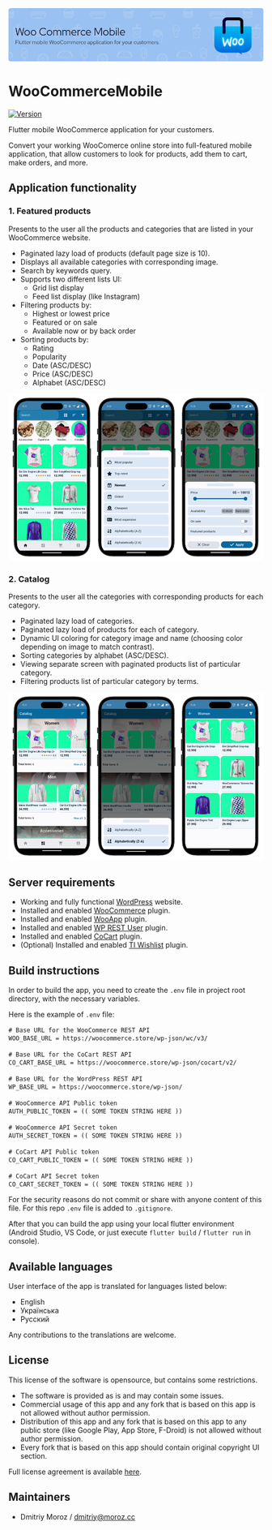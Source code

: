 ![Header](.github/assets/woo_app_banner.png)

# WooCommerceMobile

[![Version](https://img.shields.io/badge/Version-0.9.1-green)](https://github.com/ShiftHackZ/WooCommerceMobile/releases)

Flutter mobile WooCommerce application for your customers.

Convert your working WooComerce online store into full-featured mobile application, that allow customers to look for products, add them to cart, make orders, and more.

## Application functionality

### 1. Featured products 

Presents to the user all the products and categories that are listed in your WooCommerce website.

- Paginated lazy load of products (default page size is 10).
- Displays all available categories with corresponding image.
- Search by keywords query.
- Supports two different lists UI:
  - Grid list display
  - Feed list display (like Instagram) 
- Filtering products by:
  - Highest or lowest price
  - Featured or on sale
  - Available now or by back order
- Sorting products by:
  - Rating
  - Popularity
  - Date (ASC/DESC)
  - Price (ASC/DESC)
  - Alphabet (ASC/DESC)

![Header](.github/assets/woo_feature_home_screen.png)

### 2. Catalog 

Presents to the user all the categories with corresponding products for each category.

- Paginated lazy load of categories.
- Paginated lazy load of products for each of category.
- Dynamic UI coloring for category image and name (choosing color depending on image to match contrast).
- Sorting categories by alphabet (ASC/DESC).
- Viewing separate screen with paginated products list of particular category.
- Filtering products list of particular category by terms.

![Header](.github/assets/woo_feature_catalog.png)

## Server requirements

- Working and fully functional [WordPress](https://wordpress.org/) website.
- Installed and enabled [WooCommerce](https://woocommerce.com/) plugin.
- Installed and enabled [WooApp](https://woo.moroz.cc) plugin.
- Installed and enabled [WP REST User](https://www.commoninja.com/discover/wordpress/plugin/wp-rest-user) plugin.
- Installed and enabled [CoCart](https://docs.cocart.xyz/#introduction) plugin.
- (Optional) Installed and enabled [TI Wishlist](https://wordpress.org/plugins/ti-woocommerce-wishlist/) plugin.

## Build instructions

In order to build the app, you need to create the `.env` file in project root directory, with the necessary variables.

Here is the example of `.env` file: 

```.env
# Base URL for the WooCommerce REST API 
WOO_BASE_URL = https://woocommerce.store/wp-json/wc/v3/

# Base URL for the CoCart REST API
CO_CART_BASE_URL = https://woocommerce.store/wp-json/cocart/v2/

# Base URL for the WordPress REST API 
WP_BASE_URL = https://woocommerce.store/wp-json/

# WooCommerce API Public token
AUTH_PUBLIC_TOKEN = (( SOME TOKEN STRING HERE ))

# WooCommerce API Secret token
AUTH_SECRET_TOKEN = (( SOME TOKEN STRING HERE ))

# CoCart API Public token
CO_CART_PUBLIC_TOKEN = (( SOME TOKEN STRING HERE ))

# CoCart API Secret token
CO_CART_SECRET_TOKEN = (( SOME TOKEN STRING HERE ))

```

For the security reasons do not commit or share with anyone content of this file. For this repo `.env` file is added to `.gitignore`. 

After that you can build the app using your local flutter environment (Android Studio, VS Code, or just execute `flutter build` / `flutter run` in console). 

## Available languages

User interface of the app is translated for languages listed below:

- English
- Українська
- Русский

Any contributions to the translations are welcome.

## License 

This license of the software is opensource, but contains some restrictions. 

- The software is provided as is and may contain some issues.
- Commercial usage of this app and any fork that is based on this app is not allowed without author permission.
- Distribution of this app and any fork that is based on this app to any public store (like Google Play, App Store, F-Droid) is not allowed without author permission.
- Every fork that is based on this app should contain original copyright UI section.

Full license agreement is available [here](https://1.cc).

## Maintainers

- Dmitriy Moroz / dmitriy@moroz.cc
